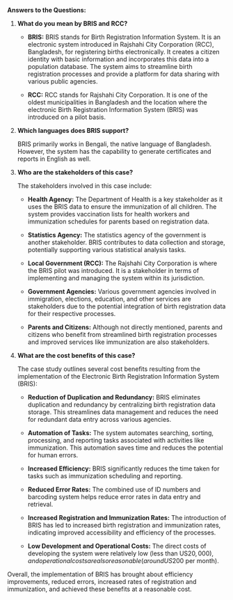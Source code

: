 **Answers to the Questions:**

1. **What do you mean by BRIS and RCC?**

   - **BRIS:** BRIS stands for Birth Registration Information System. It is an electronic system introduced in Rajshahi City Corporation (RCC), Bangladesh, for registering births electronically. It creates a citizen identity with basic information and incorporates this data into a population database. The system aims to streamline birth registration processes and provide a platform for data sharing with various public agencies.

   - **RCC:** RCC stands for Rajshahi City Corporation. It is one of the oldest municipalities in Bangladesh and the location where the electronic Birth Registration Information System (BRIS) was introduced on a pilot basis.

2. **Which languages does BRIS support?**

   BRIS primarily works in Bengali, the native language of Bangladesh. However, the system has the capability to generate certificates and reports in English as well.

3. **Who are the stakeholders of this case?**

   The stakeholders involved in this case include:

   - **Health Agency:** The Department of Health is a key stakeholder as it uses the BRIS data to ensure the immunization of all children. The system provides vaccination lists for health workers and immunization schedules for parents based on registration data.
   
   - **Statistics Agency:** The statistics agency of the government is another stakeholder. BRIS contributes to data collection and storage, potentially supporting various statistical analysis tasks.
   
   - **Local Government (RCC):** The Rajshahi City Corporation is where the BRIS pilot was introduced. It is a stakeholder in terms of implementing and managing the system within its jurisdiction.
   
   - **Government Agencies:** Various government agencies involved in immigration, elections, education, and other services are stakeholders due to the potential integration of birth registration data for their respective processes.
   
   - **Parents and Citizens:** Although not directly mentioned, parents and citizens who benefit from streamlined birth registration processes and improved services like immunization are also stakeholders.

4. **What are the cost benefits of this case?**

   The case study outlines several cost benefits resulting from the implementation of the Electronic Birth Registration Information System (BRIS):

   - **Reduction of Duplication and Redundancy:** BRIS eliminates duplication and redundancy by centralizing birth registration data storage. This streamlines data management and reduces the need for redundant data entry across various agencies.
   
   - **Automation of Tasks:** The system automates searching, sorting, processing, and reporting tasks associated with activities like immunization. This automation saves time and reduces the potential for human errors.
   
   - **Increased Efficiency:** BRIS significantly reduces the time taken for tasks such as immunization scheduling and reporting.
   
   - **Reduced Error Rates:** The combined use of ID numbers and barcoding system helps reduce error rates in data entry and retrieval.
   
   - **Increased Registration and Immunization Rates:** The introduction of BRIS has led to increased birth registration and immunization rates, indicating improved accessibility and efficiency of the processes.
   
   - **Low Development and Operational Costs:** The direct costs of developing the system were relatively low (less than US$20,000), and operational costs are also reasonable (around US$200 per month).

Overall, the implementation of BRIS has brought about efficiency improvements, reduced errors, increased rates of registration and immunization, and achieved these benefits at a reasonable cost.
